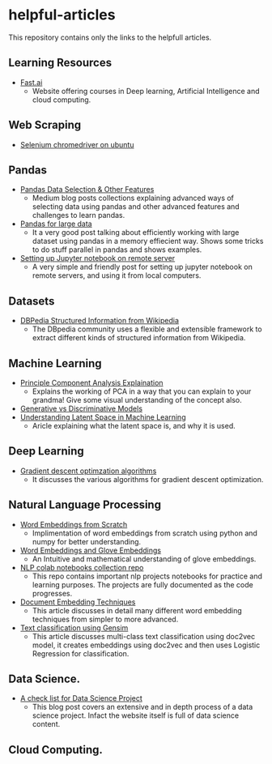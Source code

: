 # helpful-articles
This repository contains only the links to the helpfull articles.


## Learning Resources
- [Fast.ai](https://course.fast.ai/)
	- Website offering courses in Deep learning, Artificial Intelligence and cloud computing.

## Web Scraping
- [Selenium chromedriver on ubuntu](https://christopher.su/2015/selenium-chromedriver-ubuntu/)


## Pandas
- [Pandas Data Selection & Other Features](https://medium.com/dunder-data)
	- Medium blog posts collections explaining advanced ways of selecting data using pandas and other advanced features and challenges to learn pandas.
- [Pandas for large data](http://queirozf.com/entries/pandas-for-large-data)
	- It a very good post talking about efficiently working with large dataset using pandas in a memory effiecient way. Shows some tricks to do stuff parallel in pandas and shows examples.
- [Setting up Jupyter notebook on remote server](https://ljvmiranda921.github.io/notebook/2018/01/31/running-a-jupyter-notebook/)
	- A very simple and friendly post for setting up jupyter notebook on remote servers, and using it from local computers.

## Datasets
- [DBPedia Structured Information from Wikipedia](https://wiki.dbpedia.org/develop/getting-started)
	- The DBpedia community uses a flexible and extensible framework to extract different kinds of structured information from Wikipedia.


## Machine Learning
- [Principle Component Analysis Explaination](https://ruder.io/optimizing-gradient-descent/)
	- Explains the working of PCA in a way that you can explain to your grandma! Give some visual understanding of the concept also.
- [Generative vs Discriminative Models](https://stackoverflow.com/questions/879432/what-is-the-difference-between-a-generative-and-a-discriminative-algorithm)
- [Understanding Latent Space in Machine Learning](https://towardsdatascience.com/understanding-latent-space-in-machine-learning-de5a7c687d8d)
	- Aricle explaining what the latent space is, and why it is used.

## Deep Learning
- [Gradient descent optimzation algorithms](https://ruder.io/optimizing-gradient-descent/)
	- It discusses the various algorithms for gradient descent optimization.

## Natural Language Processing
- [Word Embeddings from Scratch](https://towardsdatascience.com/word2vec-from-scratch-with-numpy-8786ddd49e72)
	- Implimentation of word embeddings from scratch using python and numpy for better understanding.
- [Word Embeddings and Glove Embeddings](https://medium.com/@jonathan_hui/nlp-word-embedding-glove-5e7f523999f6)
	- An Intuitive and mathematical understanding of glove embeddings.
- [NLP colab notebooks collection repo](https://notebooks.quantumstat.com/)
	- This repo contains important nlp projects notebooks for practice and learning purposes. The projects are fully documented as the code progresses.
- [Document Embedding Techniques](https://towardsdatascience.com/document-embedding-techniques-fed3e7a6a25d)
	- This article discusses in detail many different word embedding techniques from simpler to more advanced.
- [Text classification using Gensim](https://towardsdatascience.com/multi-class-text-classification-with-doc2vec-logistic-regression-9da9947b43f4)
	- This article discusses multi-class text classification using doc2vec model, it creates embeddings using doc2vec and then uses Logistic Regression for classification.

## Data Science.
- [A check list for Data Science Project](https://bookdown.org/rdpeng/artofdatascience/comparing-model-expectations-to-reality.html)
	- This blog post covers an extensive and in depth process of a data science project. Infact the website itself is full of data science content.


## Cloud Computing.

